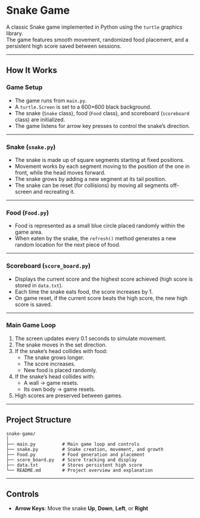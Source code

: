 # Snake Game

A classic Snake game implemented in Python using the `turtle` graphics library.  
The game features smooth movement, randomized food placement, and a persistent high score saved between sessions.

---

## How It Works

### **Game Setup**
- The game runs from `main.py`.
- A `turtle.Screen` is set to a 600×600 black background.
- The snake (`Snake` class), food (`Food` class), and scoreboard (`scoreboard` class) are initialized.
- The game listens for arrow key presses to control the snake’s direction.

---

### **Snake (`snake.py`)**
- The snake is made up of square segments starting at fixed positions.
- Movement works by each segment moving to the position of the one in front, while the head moves forward.
- The snake grows by adding a new segment at its tail position.
- The snake can be reset (for collisions) by moving all segments off-screen and recreating it.

---

### **Food (`Food.py`)**
- Food is represented as a small blue circle placed randomly within the game area.
- When eaten by the snake, the `refresh()` method generates a new random location for the next piece of food.

---

### **Scoreboard (`score_board.py`)**
- Displays the current score and the highest score achieved (high score is stored in `data.txt`).
- Each time the snake eats food, the score increases by 1.
- On game reset, if the current score beats the high score, the new high score is saved.

---

### **Main Game Loop**
1. The screen updates every 0.1 seconds to simulate movement.
2. The snake moves in the set direction.
3. If the snake’s head collides with food:
   - The snake grows longer.
   - The score increases.
   - New food is placed randomly.
4. If the snake’s head collides with:
   - A wall → game resets.
   - Its own body → game resets.
5. High scores are preserved between games.

---

## **Project Structure**
```
snake-game/
│
├── main.py          # Main game loop and controls
├── snake.py         # Snake creation, movement, and growth
├── Food.py          # Food generation and placement
├── score_board.py   # Score tracking and display
├── data.txt         # Stores persistent high score
└── README.md        # Project overview and explanation
```

---

## **Controls**
- **Arrow Keys**: Move the snake **Up**, **Down**, **Left**, or **Right**
